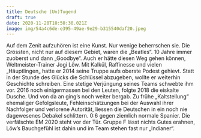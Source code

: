```yaml
---
title: Deutsche (Un)Tugend
draft: true
date: 2020-11-20T10:50:30.021Z
image: img/54a4c6de-e395-49ae-9e29-b315540daf20.jpeg
---
```

Auf dem Zenit aufzuhören ist eine Kunst. Nur wenige beherrschen sie. Die Grössten, nicht nur auf diesem Gebiet, waren die „Beatles“. 10 Jahre immer zuoberst und dann „Goodbye“. Auch er hätte diesen Weg gehen können, Weltmeister-Trainer Jogi Löw. Mit Kalkül, Raffinesse und vielen „Häuptlingen„ hatte er 2014 seine Truppe aufs oberste Podest gehievt. Statt in der Stunde des Glücks die Schlüssel abzugeben, wollte er weiterhin Geschichte schreiben. Eine stetige Verjüngung seines Teams schwebte ihm vor. 2016 noch einigermassen bei den Leuten, folgte 2018 die eiskalte Dusche. Und von da an ging’s noch weiter bergab. Zu frühe „Kaltstellung“ ehemaliger Gefolgsleute, Fehleinschätzungen bei der Auswahl ihrer Nachfolger und verlorene Autorität, liessen die Deutschen in ein noch nie dagewesenes Debakel  schlittern. 0:6 gegen ziemlich normale Spanier. Die verfälschte EM 2020 steht vor der Tür. Gruppe F lässt nichts Gutes erahnen, Löw’s Bauchgefühl ist dahin und im Team stehen fast nur „Indianer“.